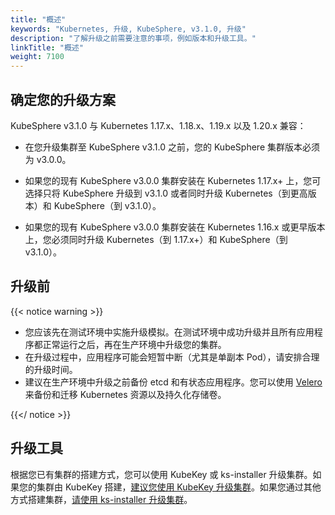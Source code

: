 ```yaml
---
title: "概述"
keywords: "Kubernetes, 升级, KubeSphere, v3.1.0, 升级"
description: "了解升级之前需要注意的事项，例如版本和升级工具。"
linkTitle: "概述"
weight: 7100
---
```


## 确定您的升级方案

KubeSphere v3.1.0 与 Kubernetes 1.17.x、1.18.x、1.19.x 以及 1.20.x 兼容：

- 在您升级集群至 KubeSphere v3.1.0 之前，您的 KubeSphere 集群版本必须为 v3.0.0。

- 如果您的现有 KubeSphere v3.0.0 集群安装在 Kubernetes 1.17.x+ 上，您可选择只将 KubeSphere 升级到 v3.1.0 或者同时升级 Kubernetes（到更高版本）和 KubeSphere（到 v3.1.0）。

- 如果您的现有 KubeSphere v3.0.0 集群安装在 Kubernetes 1.16.x 或更早版本上，您必须同时升级 Kubernetes（到 1.17.x+）和 KubeSphere（到 v3.1.0）。

## 升级前

{{< notice warning >}}

- 您应该先在测试环境中实施升级模拟。在测试环境中成功升级并且所有应用程序都正常运行之后，再在生产环境中升级您的集群。
- 在升级过程中，应用程序可能会短暂中断（尤其是单副本 Pod），请安排合理的升级时间。
- 建议在生产环境中升级之前备份 etcd 和有状态应用程序。您可以使用 [Velero](https://velero.io/) 来备份和迁移 Kubernetes 资源以及持久化存储卷。

{{</ notice >}}

## 升级工具

根据您已有集群的搭建方式，您可以使用 KubeKey 或 ks-installer 升级集群。如果您的集群由 KubeKey 搭建，[建议您使用 KubeKey 升级集群](../upgrade-with-kubekey/)。如果您通过其他方式搭建集群，[请使用 ks-installer 升级集群](../upgrade-with-ks-installer/)。